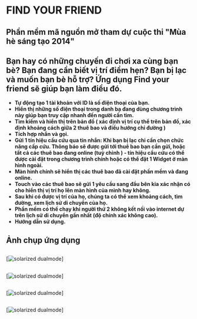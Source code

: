 FIND YOUR FRIEND
==============

## Phần mềm mã nguồn mở tham dự cuộc thi "Mùa hè sáng tạo 2014"
## Bạn hay có những chuyến đi chơi xa cùng bạn bè? Bạn đang cần biết vị trí điểm hẹn? Bạn bị lạc và muốn bạn bè hỗ trợ? Ứng dụng Find your friend sẽ giúp bạn làm điều đó. 

* **Tự động tạo 1 tài khoản với ID là số điện thoại của bạn.**
* **Hiển thị những số điện thoại trong danh bạ đang dùng chương trình này giúp bạn truy cập nhanh đến người cần tìm.**
* **Tìm kiếm và hiển thị trên bản đồ ( xác định vị trí cụ thể trên bản đồ, xác định khoảng cách giữa 2 thuê bao và điều hướng chỉ đường )**
* **Tích hợp nhắn và gọi.**
* **Gửi 1 tín hiệu cầu cứu qua tin nhắn: Khi bạn bị lạc chỉ cần chọn chức năng cấp cứu. Thông báo sẽ được gửi tới thuê bao bạn cần gửi, hoặc tất cả các thuê bao đang online (tuỳ chỉnh ) - tín hiệu cầu cứu có thể được cài đặt trong chương trình chính hoặc có thể đặt 1 Widget ở màn hình ngoài.**
* **Màn hình chính sẽ hiển thị các thuê bao đã cài đặt phần mềm và đang online.**
* **Touch vào các thuê bao sẽ gửi 1 yêu cầu sang đầu bên kia xác nhận có cho hiển thị vị trí họ lên màn hình của mình hay không.**
* **Sau khi có được vị trí của họ, chúng ta có thể xem khoảng cách, tìm đường, xem lịch sử di chuyển của họ.**
* **Phần mềm có thế chạy khi người thứ 2 không kết nối vào internet dự trên lịch sử di chuyển gần nhất (độ chính xác không cao).**
* **Hướng dẫn sử dụng.**

## Ảnh chụp ứng dụng
##
[![solarized dualmode](https://raw.githubusercontent.com/vu111293/findyourfriend/master/screenshot/Screenshot_2014-07-10-14-13-38.png)]
##
[![solarized dualmode](https://raw.githubusercontent.com/vu111293/findyourfriend/master/screenshot/Screenshot_2014-07-10-14-55-00.png)]
##
[![solarized dualmode](https://raw.githubusercontent.com/vu111293/findyourfriend/master/screenshot/Screenshot_2014-07-10-14-57-56.png)]
##
[![solarized dualmode](https://raw.githubusercontent.com/vu111293/findyourfriend/master/screenshot/Screenshot_2014-07-10-14-58-14.png)]


